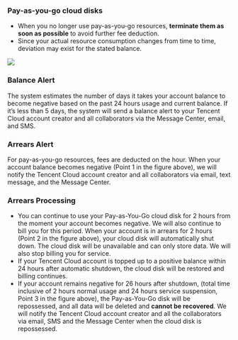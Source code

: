 ### Pay-as-you-go cloud disks

- When you no longer use pay-as-you-go resources, **terminate them as soon as possible** to avoid further fee deduction.
- Since your actual resource consumption changes from time to time, deviation may exist for the stated balance.

![](https://main.qcloudimg.com/raw/becc841c9f150f7ad781da71278fbed3.png)

### Balance Alert
The system estimates the number of days it takes your account balance to become negative based on the past 24 hours usage and current balance. If it’s less than 5 days, the system will send a balance alert to your Tencent Cloud account creator and all collaborators via the Message Center, email, and SMS.

### Arrears Alert
For pay-as-you-go resources, fees are deducted on the hour. When your account balance becomes negative (Point 1 in the figure above), we will notify the Tencent Cloud account creator and all collaborators via email, text message, and the Message Center.

### Arrears Processing

- You can continue to use your Pay-as-You-Go cloud disk for 2 hours from the moment your account becomes negative. We will also continue to bill you for this period. When your account is in arrears for 2 hours (Point 2 in the figure above), your cloud disk will automatically shut down. The cloud disk will be unavailable and can only store data. We will also stop billing you for service. 
- If your Tencent Cloud account is topped up to a positive balance within 24 hours after automatic shutdown, the cloud disk will be restored and billing continues.
- If your account remains negative for 26 hours after shutdown, (total time inclusive of 2 hours normal usage and 24 hours service suspension, Point 3 in the figure above), the Pay-as-You-Go disk will be repossessed, and all data will be deleted and **cannot be recovered**. We will notify the Tencent Cloud account creator and all the collaborators via email, SMS and the Message Center when the cloud disk is repossessed.
